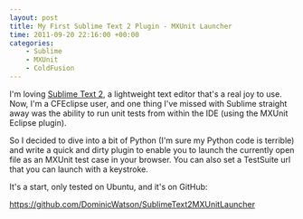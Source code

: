 ```yaml
---
layout: post
title: My First Sublime Text 2 Plugin - MXUnit Launcher
time: 2011-09-20 22:16:00 +00:00
categories:
    - Sublime
    - MXUnit
    - ColdFusion
---
```

 
I'm loving <a href="http://www.sublimetext.com/2">Sublime Text 2</a>, a lightweight text editor that's a real joy to use. Now, I'm a CFEclipse user, and one thing I've missed with Sublime straight away was the ability to run unit tests from within the IDE (using the MXUnit Eclipse plugin).

So I decided to dive into a bit of Python (I'm sure my Python code is terrible) and write a quick and dirty plugin to enable you to launch the currently open file as an MXUnit test case in your browser. You can also set a TestSuite url that you can launch with a keystroke.

It's a start, only tested on Ubuntu, and it's on GitHub:

<https://github.com/DominicWatson/SublimeText2MXUnitLauncher>